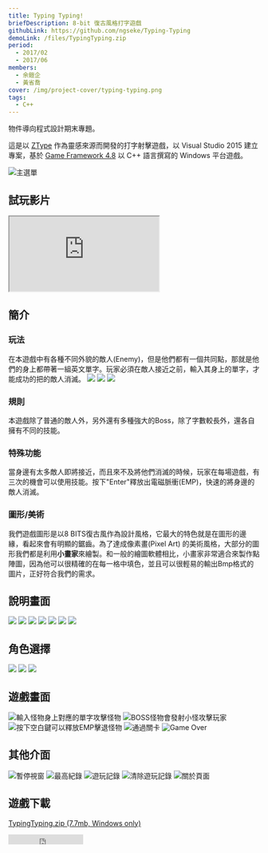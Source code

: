 ```yaml
---
title: Typing Typing!
briefDescription: 8-bit 復古風格打字遊戲
githubLink: https://github.com/ngseke/Typing-Typing
demoLink: /files/TypingTyping.zip
period:
  - 2017/02
  - 2017/06
members:
  - 余鎧企
  - 黃省喬
cover: /img/project-cover/typing-typing.png
tags:
  - C++
---
```


物件導向程式設計期末專題。

這是以 [ZType](http://zty.pe/) 作為靈感來源而開發的打字射擊遊戲，以 Visual Studio 2015 建立專案，基於 [Game Framework 4.8](http://www.cc.ntut.edu.tw/~wkchen/game/) 以 C++ 語言撰寫的 Windows 平台遊戲。

![主選單](../../assets/img/project/typingtyping/menu.png)

## 試玩影片
<div class="embed-responsive">
  <iframe class="embed-responsive-item" src="https://www.youtube.com/embed/j8L_ViHDzMY" allowfullscreen></iframe>
</div>

## 簡介
### 玩法
在本遊戲中有各種不同外貌的敵人(Enemy)，但是他們都有一個共同點，那就是他們的身上都帶著一組英文單字。玩家必須在敵人接近之前，輸入其身上的單字，才能成功的把的敵人消滅。
![](../../assets/img/project/typingtyping/enemy1.png)
![](../../assets/img/project/typingtyping/enemy2.png)
![](../../assets/img/project/typingtyping/enemy3.png)

### 規則
本遊戲除了普通的敵人外，另外還有多種強大的Boss，除了字數較長外，還各自擁有不同的技能。
### 特殊功能
當身邊有太多敵人即將接近，而且來不及將他們消滅的時候，玩家在每場遊戲，有三次的機會可以使用技能。按下"Enter"釋放出電磁脈衝(EMP)，快速的將身邊的敵人消滅。
### 圖形/美術
我們遊戲圖形是以8 BITS復古風作為設計風格，它最大的特色就是在圖形的邊緣，看起來會有明顯的鋸齒。為了達成像素畫(Pixel Art) 的美術風格，大部分的圖形我們都是利用**小畫家**來繪製。和一般的繪圖軟體相比，小畫家非常適合來製作點陣圖，因為他可以很精確的在每一格中填色，並且可以很輕易的輸出Bmp格式的圖片，正好符合我們的需求。

## 說明畫面
![](../../assets/img/project/typingtyping/instruction1.png)
![](../../assets/img/project/typingtyping/instruction2.png)
![](../../assets/img/project/typingtyping/instruction3.png)
![](../../assets/img/project/typingtyping/instruction4.png)
![](../../assets/img/project/typingtyping/instruction5.png)
![](../../assets/img/project/typingtyping/instruction6.png)
![](../../assets/img/project/typingtyping/instruction7.png)

## 角色選擇
![](../../assets/img/project/typingtyping/char1.png)
![](../../assets/img/project/typingtyping/char2.png)
![](../../assets/img/project/typingtyping/char3.png)

## 遊戲畫面
![輸入怪物身上對應的單字攻擊怪物](../../assets/img/project/typingtyping/game1.png)
![BOSS怪物會發射小怪攻擊玩家](../../assets/img/project/typingtyping/game2.png)
![按下空白鍵可以釋放EMP擊退怪物](../../assets/img/project/typingtyping/game3.png)
![通過關卡](../../assets/img/project/typingtyping/game4.png)
![Game Over](../../assets/img/project/typingtyping/game5.png)

## 其他介面
![暫停視窗](../../assets/img/project/typingtyping/interface1.png)
![最高紀錄](../../assets/img/project/typingtyping/interface2.png)
![遊玩記錄](../../assets/img/project/typingtyping/interface3.png)
![清除遊玩記錄](../../assets/img/project/typingtyping/interface4.png)
![關於頁面](../../assets/img/project/typingtyping/interface5.png)

## 遊戲下載
[TypingTyping.zip (7.7mb, Windows only)](/files/TypingTyping.zip)
<iframe src="https://ghbtns.com/github-btn.html?user=ngseke&repo=Typing-Typing&type=star&count=false" frameborder="0" scrolling="0" width="150" height="20"></iframe>
